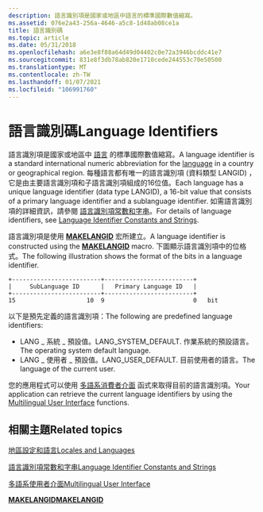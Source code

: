 ```yaml
---
description: 語言識別項是國家或地區中語言的標準國際數值縮寫。
ms.assetid: 076e2a43-256a-4646-a5c8-1d48ab08ce1a
title: 語言識別碼
ms.topic: article
ms.date: 05/31/2018
ms.openlocfilehash: a6e3e8f88a64d49d04402c0e72a3946bcddc41e7
ms.sourcegitcommit: 831e8f3db78ab820e1710cede244553c70e50500
ms.translationtype: MT
ms.contentlocale: zh-TW
ms.lasthandoff: 01/07/2021
ms.locfileid: "106991760"
---
```

# <a name="language-identifiers"></a><span data-ttu-id="f0ec0-103">語言識別碼</span><span class="sxs-lookup"><span data-stu-id="f0ec0-103">Language Identifiers</span></span>

<span data-ttu-id="f0ec0-104">語言識別項是國家或地區中 [語言](locales-and-languages.md) 的標準國際數值縮寫。</span><span class="sxs-lookup"><span data-stu-id="f0ec0-104">A language identifier is a standard international numeric abbreviation for the [language](locales-and-languages.md) in a country or geographical region.</span></span> <span data-ttu-id="f0ec0-105">每種語言都有唯一的語言識別項 (資料類型 LANGID) ，它是由主要語言識別項和子語言識別項組成的16位值。</span><span class="sxs-lookup"><span data-stu-id="f0ec0-105">Each language has a unique language identifier (data type LANGID), a 16-bit value that consists of a primary language identifier and a sublanguage identifier.</span></span> <span data-ttu-id="f0ec0-106">如需語言識別項的詳細資訊，請參閱 [語言識別項常數和字串](language-identifier-constants-and-strings.md)。</span><span class="sxs-lookup"><span data-stu-id="f0ec0-106">For details of language identifiers, see [Language Identifier Constants and Strings](language-identifier-constants-and-strings.md).</span></span>

<span data-ttu-id="f0ec0-107">語言識別項是使用 [**MAKELANGID**](/windows/desktop/api/Winnt/nf-winnt-makelangid) 宏所建立。</span><span class="sxs-lookup"><span data-stu-id="f0ec0-107">A language identifier is constructed using the [**MAKELANGID**](/windows/desktop/api/Winnt/nf-winnt-makelangid) macro.</span></span> <span data-ttu-id="f0ec0-108">下圖顯示語言識別項中的位格式。</span><span class="sxs-lookup"><span data-stu-id="f0ec0-108">The following illustration shows the format of the bits in a language identifier.</span></span>

``` syntax
+-------------------------+-------------------------+
|     SubLanguage ID      |   Primary Language ID   |
+-------------------------+-------------------------+
15                    10  9                         0   bit
```

<span data-ttu-id="f0ec0-109">以下是預先定義的語言識別項：</span><span class="sxs-lookup"><span data-stu-id="f0ec0-109">The following are predefined language identifiers:</span></span>

-   <span data-ttu-id="f0ec0-110">LANG \_ 系統 \_ 預設值。</span><span class="sxs-lookup"><span data-stu-id="f0ec0-110">LANG\_SYSTEM\_DEFAULT.</span></span> <span data-ttu-id="f0ec0-111">作業系統的預設語言。</span><span class="sxs-lookup"><span data-stu-id="f0ec0-111">The operating system default language.</span></span>
-   <span data-ttu-id="f0ec0-112">LANG \_ 使用者 \_ 預設值。</span><span class="sxs-lookup"><span data-stu-id="f0ec0-112">LANG\_USER\_DEFAULT.</span></span> <span data-ttu-id="f0ec0-113">目前使用者的語言。</span><span class="sxs-lookup"><span data-stu-id="f0ec0-113">The language of the current user.</span></span>

<span data-ttu-id="f0ec0-114">您的應用程式可以使用 [多語系消費者介面](multilingual-user-interface.md) 函式來取得目前的語言識別項。</span><span class="sxs-lookup"><span data-stu-id="f0ec0-114">Your application can retrieve the current language identifiers by using the [Multilingual User Interface](multilingual-user-interface.md) functions.</span></span>

## <a name="related-topics"></a><span data-ttu-id="f0ec0-115">相關主題</span><span class="sxs-lookup"><span data-stu-id="f0ec0-115">Related topics</span></span>

<dl> <dt>

[<span data-ttu-id="f0ec0-116">地區設定和語言</span><span class="sxs-lookup"><span data-stu-id="f0ec0-116">Locales and Languages</span></span>](locales-and-languages.md)
</dt> <dt>

[<span data-ttu-id="f0ec0-117">語言識別項常數和字串</span><span class="sxs-lookup"><span data-stu-id="f0ec0-117">Language Identifier Constants and Strings</span></span>](language-identifier-constants-and-strings.md)
</dt> <dt>

[<span data-ttu-id="f0ec0-118">多語系使用者介面</span><span class="sxs-lookup"><span data-stu-id="f0ec0-118">Multilingual User Interface</span></span>](multilingual-user-interface.md)
</dt> <dt>

[<span data-ttu-id="f0ec0-119">**MAKELANGID**</span><span class="sxs-lookup"><span data-stu-id="f0ec0-119">**MAKELANGID**</span></span>](/windows/desktop/api/Winnt/nf-winnt-makelangid)
</dt> </dl>

 

 



